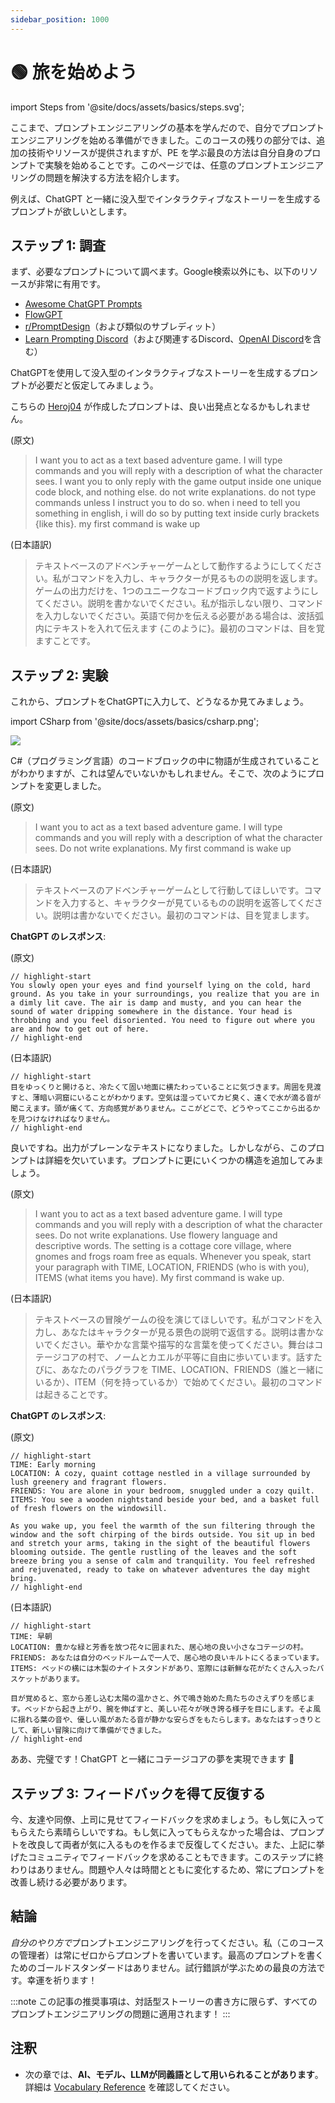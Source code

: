 ```yaml
---
sidebar_position: 1000
---
```


# 🟢 旅を始めよう


import Steps from '@site/docs/assets/basics/steps.svg';

<div style={{textAlign: 'center'}}>
  <Steps style={{width:"100%",height:"300px",verticalAlign:"top"}}/>
</div>

ここまで、プロンプトエンジニアリングの基本を学んだので、自分でプロンプトエンジニアリングを始める準備ができました。このコースの残りの部分では、追加の技術やリソースが提供されますが、PE を学ぶ最良の方法は自分自身のプロンプトで実験を始めることです。このページでは、任意のプロンプトエンジニアリングの問題を解決する方法を紹介します。

例えば、ChatGPT と一緒に没入型でインタラクティブなストーリーを生成するプロンプトが欲しいとします。

## ステップ 1: 調査

まず、必要なプロンプトについて調べます。Google検索以外にも、以下のリソースが非常に有用です。

- [Awesome ChatGPT Prompts](https://github.com/f/awesome-chatgpt-prompts)
- [FlowGPT](https://flowgpt.com)
- [r/PromptDesign](https://www.reddit.com/r/PromptDesign/)（および類似のサブレディット）
- [Learn Prompting Discord](https://discord.gg/learn-prompting)（および関連するDiscord、[OpenAI Discord](https://discord.gg/openai)を含む）

ChatGPTを使用して没入型のインタラクティブなストーリーを生成するプロンプトが必要だと仮定してみましょう。

こちらの [Heroj04](https://github.com/Heroj04) が作成したプロンプトは、良い出発点となるかもしれません。

(原文)

> I want you to act as a text based adventure game. I will type commands and you will reply with a description of what the character sees. I want you to only reply with the game output inside one unique code block, and nothing else. do not write explanations. do not type commands unless I instruct you to do so. when i need to tell you something in english, i will do so by putting text inside curly brackets {like this}. my first command is wake up

(日本語訳)

> テキストベースのアドベンチャーゲームとして動作するようにしてください。私がコマンドを入力し、キャラクターが見るものの説明を返します。ゲームの出力だけを、1つのユニークなコードブロック内で返すようにしてください。説明を書かないでください。私が指示しない限り、コマンドを入力しないでください。英語で何かを伝える必要がある場合は、波括弧内にテキストを入れて伝えます {このように}。最初のコマンドは、目を覚ますことです。

## ステップ 2: 実験

これから、プロンプトをChatGPTに入力して、どうなるか見てみましょう。

import CSharp from '@site/docs/assets/basics/csharp.png';

<div style={{textAlign: 'center'}}>
  <img src={CSharp} style={{width: "750px"}} />
</div>

C#（プログラミング言語）のコードブロックの中に物語が生成されていることがわかりますが、これは望んでいないかもしれません。そこで、次のようにプロンプトを変更しました。

(原文)

> I want you to act as a text based adventure game. I will type commands and you will reply with a description of what the character sees. Do not write explanations. My first command is wake up

(日本語訳)

> テキストベースのアドベンチャーゲームとして行動してほしいです。コマンドを入力すると、キャラクターが見ているものの説明を返答してください。説明は書かないでください。最初のコマンドは、目を覚まします。


**ChatGPT のレスポンス**:

(原文)

```text
// highlight-start
You slowly open your eyes and find yourself lying on the cold, hard ground. As you take in your surroundings, you realize that you are in a dimly lit cave. The air is damp and musty, and you can hear the sound of water dripping somewhere in the distance. Your head is throbbing and you feel disoriented. You need to figure out where you are and how to get out of here.
// highlight-end
```

(日本語訳)

```text
// highlight-start
目をゆっくりと開けると、冷たくて固い地面に横たわっていることに気づきます。周囲を見渡すと、薄暗い洞窟にいることがわかります。空気は湿っていてカビ臭く、遠くで水が滴る音が聞こえます。頭が痛くて、方向感覚がありません。ここがどこで、どうやってここから出るかを見つけなければなりません。
// highlight-end
```

良いですね。出力がプレーンなテキストになりました。しかしながら、このプロンプトは詳細を欠いています。プロンプトに更にいくつかの構造を追加してみましょう。

(原文)

> I want you to act as a text based adventure game. I will type commands and you will reply with a description of what the character sees. Do not write explanations. Use flowery language and descriptive words. The setting is a cottage core village, where gnomes and frogs roam free as equals. Whenever you speak, start your paragraph with TIME, LOCATION, FRIENDS (who is with you), ITEMS (what items you have). My first command is wake up.

(日本語訳)

> テキストベースの冒険ゲームの役を演じてほしいです。私がコマンドを入力し、あなたはキャラクターが見る景色の説明で返信する。説明は書かないでください。華やかな言葉や描写的な言葉を使ってください。舞台はコテージコアの村で、ノームとカエルが平等に自由に歩いています。話すたびに、あなたのパラグラフを TIME、LOCATION、FRIENDS（誰と一緒にいるか）、ITEM（何を持っているか）で始めてください。最初のコマンドは起きることです。

**ChatGPT のレスポンス**:

(原文)

```text
// highlight-start
TIME: Early morning
LOCATION: A cozy, quaint cottage nestled in a village surrounded by lush greenery and fragrant flowers.
FRIENDS: You are alone in your bedroom, snuggled under a cozy quilt.
ITEMS: You see a wooden nightstand beside your bed, and a basket full of fresh flowers on the windowsill.

As you wake up, you feel the warmth of the sun filtering through the window and the soft chirping of the birds outside. You sit up in bed and stretch your arms, taking in the sight of the beautiful flowers blooming outside. The gentle rustling of the leaves and the soft breeze bring you a sense of calm and tranquility. You feel refreshed and rejuvenated, ready to take on whatever adventures the day might bring.
// highlight-end
```

(日本語訳)

```text
// highlight-start
TIME: 早朝
LOCATION: 豊かな緑と芳香を放つ花々に囲まれた、居心地の良い小さなコテージの村。
FRIENDS: あなたは自分のベッドルームで一人で、居心地の良いキルトにくるまっています。
ITEMS: ベッドの横には木製のナイトスタンドがあり、窓際には新鮮な花がたくさん入ったバスケットがあります。

目が覚めると、窓から差し込む太陽の温かさと、外で鳴き始めた鳥たちのさえずりを感じます。ベッドから起き上がり、腕を伸ばすと、美しい花々が咲き誇る様子を目にします。そよ風に揺れる葉の音や、優しい風があたる音が静かな安らぎをもたらします。あなたはすっきりとして、新しい冒険に向けて準備ができました。
// highlight-end
```

ああ、完璧です！ChatGPT と一緒にコテージコアの夢を実現できます 🌸

## ステップ 3: フィードバックを得て反復する

今、友達や同僚、上司に見せてフィードバックを求めましょう。もし気に入ってもらえたら素晴らしいですね。もし気に入ってもらえなかった場合は、プロンプトを改良して両者が気に入るものを作るまで反復してください。また、上記に挙げたコミュニティでフィードバックを求めることもできます。このステップに終わりはありません。問題や人々は時間とともに変化するため、常にプロンプトを改善し続ける必要があります。

## 結論

*自分のやり方で*プロンプトエンジニアリングを行ってください。私（このコースの管理者）は常にゼロからプロンプトを書いています。最高のプロンプトを書くためのゴールドスタンダードはありません。試行錯誤が学ぶための最良の方法です。幸運を祈ります！

:::note
この記事の推奨事項は、対話型ストーリーの書き方に限らず、すべてのプロンプトエンジニアリングの問題に適用されます！
:::


## 注釈

- 次の章では、**AI、モデル、LLMが同義語として用いられることがあります**。詳細は [Vocabulary Reference](https://learnprompting.org/ja/docs/vocabulary) を確認してください。
